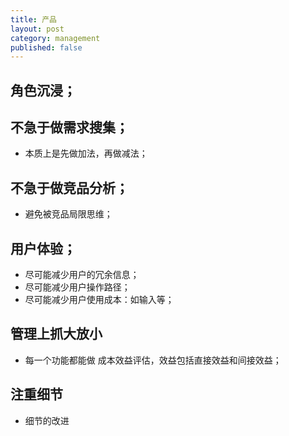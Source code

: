```yaml
---
title: 产品
layout: post
category: management
published: false
---
```



## 角色沉浸；


## 不急于做需求搜集；
* 本质上是先做加法，再做减法；


## 不急于做竞品分析；

* 避免被竞品局限思维；

## 用户体验；

* 尽可能减少用户的冗余信息；
* 尽可能减少用户操作路径；
* 尽可能减少用户使用成本：如输入等；


## 管理上抓大放小

* 每一个功能都能做 成本效益评估，效益包括直接效益和间接效益；


## 注重细节

* 细节的改进


